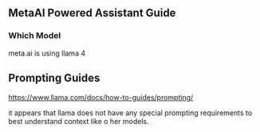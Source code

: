 ## MetaAI Powered Assistant Guide

### Which Model 
 
meta.ai is using llama 4 



## Prompting Guides

 
https://www.llama.com/docs/how-to-guides/prompting/ 


it appears that llama does not have any special prompting requirements to best understand context like o her models. 
